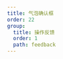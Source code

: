 ```yaml
---
title: 气泡确认框
order: 22
group:
  title: 操作反馈
  order: 1
  path: feedback
---
```


<code src="../demo/PopConfirm.jsx"></code>
<API src="../src/PopConfirm.tsx"></API>
